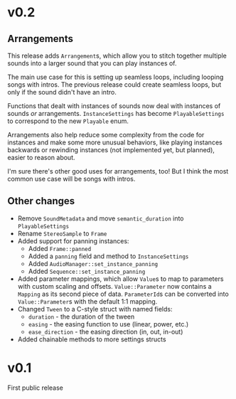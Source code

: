 # v0.2

## Arrangements
This release adds `Arrangement`s, which allow you to stitch together
multiple sounds into a larger sound that you can play instances of.

The main use case for this is setting up seamless loops, including
looping songs with intros. The previous release could create seamless
loops, but only if the sound didn't have an intro.

Functions that dealt with instances of sounds now deal with instances
of sounds *or* arrangements. `InstanceSettings` has become
`PlayableSettings` to correspond to the new `Playable` enum.

Arrangements also help reduce some complexity from the code for
instances and make some more unusual behaviors, like playing
instances backwards or rewinding instances (not implemented yet,
but planned), easier to reason about.

I'm sure there's other good uses for arrangements, too! But I think
the most common use case will be songs with intros.

## Other changes
- Remove `SoundMetadata` and move `semantic_duration` into `PlayableSettings`
- Rename `StereoSample` to `Frame`
- Added support for panning instances:
	- Added `Frame::panned`
	- Added a `panning` field and method to `InstanceSettings`
	- Added `AudioManager::set_instance_panning`
	- Added `Sequence::set_instance_panning`
- Added parameter mappings, which allow `Value`s to map to parameters with
custom scaling and offsets. `Value::Parameter` now contains a `Mapping`
as its second piece of data. `ParameterId`s can be converted into
`Value::Parameter`s with the default 1:1 mapping.
- Changed `Tween` to a C-style struct with named fields:
	- `duration` - the duration of the tween
	- `easing` - the easing function to use (linear, power, etc.)
	- `ease_direction` - the easing direction (in, out, in-out)
- Added chainable methods to more settings structs

# v0.1
First public release
